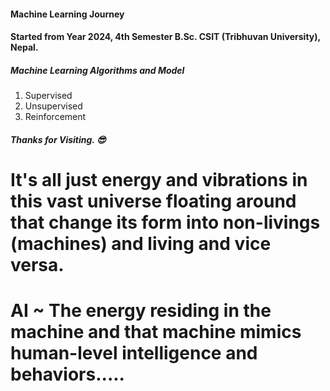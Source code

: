 #### Machine Learning Journey
#### Started from Year 2024, 4th Semester B.Sc. CSIT (Tribhuvan University), Nepal.

##### Machine Learning Algorithms and Model
1. Supervised
2. Unsupervised
3. Reinforcement

##### Thanks for Visiting. 😎

# It's all just energy and vibrations in this vast universe floating around that change its form into non-livings (machines) and living and vice versa. 

# AI ~ The energy residing in the machine and that machine mimics human-level intelligence and behaviors.....